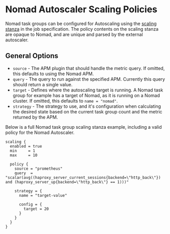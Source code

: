 # Nomad Autoscaler Scaling Policies
Nomad task groups can be configured for Autoscaling using the [scaling stanza](https://nomadproject.io/docs/job-specification/scaling/) in the job specification. The policy contents on the scaling stanza are opaque to Nomad, and are unique and parsed by the external autoscaler.

## General Options
 * `source` - The APM plugin that should handle the metric query. If omitted, this defaults to using the Nomad APM. 
 * `query` - The query to run against the specified APM. Currently this query should return a single value.
 * `target` - Defines where the autoscaling target is running. A Nomad task group for example has a target of Nomad, as it is running on a Nomad cluster. If omitted, this defaults to `name = "nomad"`. 
 * `strategy` - The strategy to use, and it's configuration when calculating the desired state based on the current task group count and the metric returned by the APM.
 
Below is a full Nomad task group scaling stanza example, including a valid policy for the Nomad Autoscaler.
```hcl
scaling {
  enabled = true
  min     = 1
  max     = 10

  policy {
    source = "prometheus"
    query  = "scalar(avg((haproxy_server_current_sessions{backend=\"http_back\"}) and (haproxy_server_up{backend=\"http_back\"} == 1)))"

    strategy = {
      name = "target-value"

      config = {
        target = 20
      }
    }
  }
}
```
